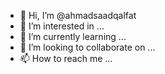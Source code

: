 - 👋 Hi, I’m @ahmadsaadqalfat
- 👀 I’m interested in ...
- 🌱 I’m currently learning ...
- 💞️ I’m looking to collaborate on ...
- 📫 How to reach me ...

<!---
ahmadsaadqalfat/ahmadsaadqalfat is a ✨ special ✨ repository because its `README.md` (this file) appears on your GitHub profile.
You can click the Preview link to take a look at your changes.
--->
